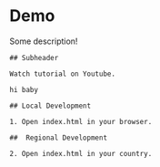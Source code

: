 # Demo

Some description!

    ## Subheader

    Watch tutorial on Youtube.

    hi baby

    ## Local Development 

    1. Open index.html in your browser.

    ##  Regional Development

    2. Open index.html in your country.
    

